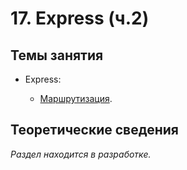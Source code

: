 # 17. Express (ч.2)

## Темы занятия

- Express:

  - [Маршрутизация](https://metanit.com/web/nodejs/4.3.php).

## Теоретические сведения

_Раздел находится в разработке._